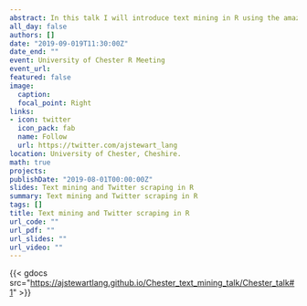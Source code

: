 ```yaml
---
abstract: In this talk I will introduce text mining in R using the amazing Tidytext package by Julia Silge and David Robinson. We'll cover how to summarise text data, sentiment analysis, the extraction of frequency information (demonstrating Zipf's law), characterising text that plays a unique contribution in two different corpora, N-gram analysis, and scraping Twitter and visualising Tweets. We'll also have a look at the Twitter timelines of Stephen King and Neil Gaiman...
all_day: false
authors: []
date: "2019-09-019T11:30:00Z"
date_end: ""
event: University of Chester R Meeting
event_url: 
featured: false 
image:  
  caption: 
  focal_point: Right
links:
- icon: twitter 
  icon_pack: fab
  name: Follow
  url: https://twitter.com/ajstewart_lang
location: University of Chester, Cheshire.
math: true
projects:
publishDate: "2019-08-01T00:00:00Z"
slides: Text mining and Twitter scraping in R
summary: Text mining and Twitter scraping in R
tags: []
title: Text mining and Twitter scraping in R
url_code: ""
url_pdf: ""
url_slides: ""
url_video: ""
---
```

 

{{< gdocs src="https://ajstewartlang.github.io/Chester_text_mining_talk/Chester_talk#1" >}}


